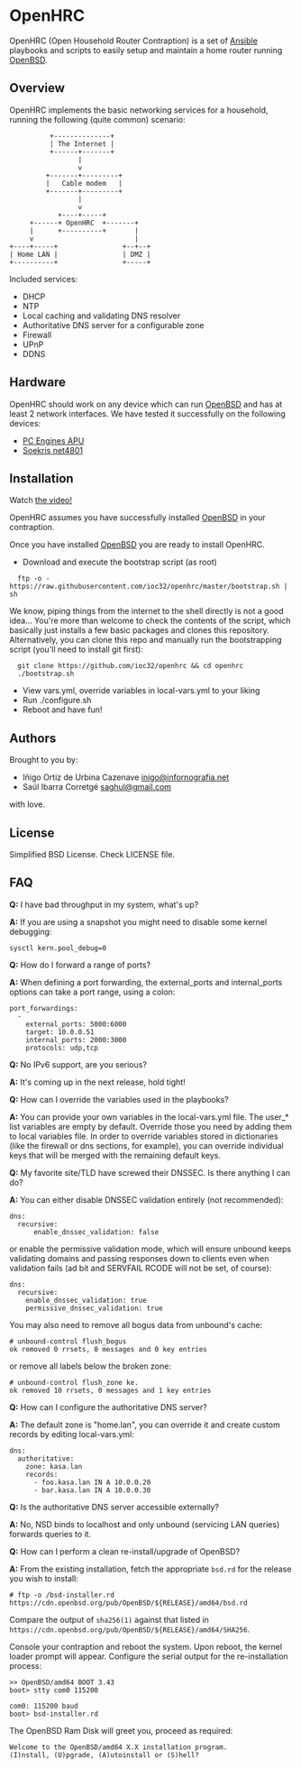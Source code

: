 # OpenHRC

OpenHRC (Open Household Router Contraption) is a set of [Ansible][ansible]
playbooks and scripts to easily setup and maintain a home router running
[OpenBSD][openbsd].


## Overview

OpenHRC implements the basic networking services for a household, running the
following (quite common) scenario:

~~~~~~
          +--------------+
          | The Internet |
          +------+-------+
                 |
                 v
         +-------+---------+
         |   Cable modem   |
         +-------+---------+
                 |
                 v
            +----+-----+
     +------+ OpenHRC  +-------+
     |      +----------+       |
     v                         |
+----+-----+                +--+--+
| Home LAN |                | DMZ |
+----------+                +-----+
~~~~~~

Included services:

* DHCP
* NTP
* Local caching and validating DNS resolver
* Authoritative DNS server for a configurable zone
* Firewall
* UPnP
* DDNS


## Hardware

OpenHRC should work on any device which can run [OpenBSD][openbsd] and has at
least 2 network interfaces. We have tested it successfully on the following
devices:

* [PC Engines APU][apu]
* [Soekris net4801][soekris]


## Installation

Watch [the video!][video]

OpenHRC assumes you have successfully installed [OpenBSD][openbsd] in your
contraption.

Once you have installed [OpenBSD][openbsd] you are ready to install OpenHRC.

* Download and execute the bootstrap script (as root)
~~~~~~
  ftp -o - https://raw.githubusercontent.com/ioc32/openhrc/master/bootstrap.sh | sh
~~~~~~
  We know, piping things from the internet to the shell directly is not a good
  idea... You're more than welcome to check the contents of the script, which
  basically just installs a few basic packages and clones this repository.
  Alternatively, you can clone this repo and manually run the bootstrapping
  script (you'll need to install git first):
~~~~~~
  git clone https://github.com/ioc32/openhrc && cd openhrc
  ./bootstrap.sh
~~~~~~
* View vars.yml, override variables in local-vars.yml to your liking
* Run ./configure.sh
* Reboot and have fun!


## Authors

Brought to you by:

* Iñigo Ortiz de Urbina Cazenave <inigo@infornografia.net>
* Saúl Ibarra Corretgé <saghul@gmail.com>

with love.


## License

Simplified BSD License. Check LICENSE file.

[ansible]: http://www.ansible.com
[openbsd]: http://www.openbsd.org
[apu]: http://www.pcengines.ch/apu.htm
[soekris]: http://soekris.com/products/eol-products/net4801.html
[video]: https://www.youtube.com/watch?v=LZeKDM5jc90


## FAQ

**Q:** I have bad throughput in my system, what's up?

**A:** If you are using a snapshot you might need to disable some kernel debugging:
~~~~~~
sysctl kern.pool_debug=0
~~~~~~

**Q:** How do I forward a range of ports?

**A:** When defining a port forwarding, the external_ports and internal_ports options
can take a port range, using a colon:
~~~~~~
port_forwardings:
  -
    external_ports: 5000:6000
    target: 10.0.0.51
    internal_ports: 2000:3000
    protocols: udp,tcp
~~~~~~

**Q:** No IPv6 support, are you serious?

**A:** It's coming up in the next release, hold tight!

**Q:** How can I override the variables used in the playbooks?

**A:** You can provide your own variables in the local-vars.yml file.
The user_* list variables are empty by default. Override those you need by adding them to local variables file.
In order to override variables stored in dictionaries (like the firewall or dns sections, for example), you can override individual keys that will be merged with the remaining default keys.

**Q:** My favorite site/TLD have screwed their DNSSEC. Is there anything I can do?

**A:** You can either disable DNSSEC validation entirely (not recommended):
~~~~~~
dns:
  recursive:
      enable_dnssec_validation: false
~~~~~~
or enable the permissive validation mode, which will ensure unbound keeps validating domains and passing responses down to clients even when validation fails (ad bit and SERVFAIL RCODE will not be set, of course):
~~~~~~
dns:
  recursive:
    enable_dnssec_validation: true
    permissive_dnssec_validation: true
~~~~~~

You may also need to remove all bogus data from unbound's cache:
~~~~~~
# unbound-control flush_bogus
ok removed 0 rrsets, 0 messages and 0 key entries
~~~~~~
or remove all labels below the broken zone:
~~~~~~
# unbound-control flush_zone ke.
ok removed 10 rrsets, 0 messages and 1 key entries
~~~~~~

**Q:** How can I configure the authoritative DNS server?

**A:** The default zone is "home.lan", you can override it and create custom records by editing
local-vars.yml:

~~~~~~
dns:
  authoritative:
    zone: kasa.lan
    records:
      - foo.kasa.lan IN A 10.0.0.20
      - bar.kasa.lan IN A 10.0.0.30
~~~~~~

**Q:** Is the authoritative DNS server accessible externally?

**A:** No, NSD binds to localhost and only unbound (servicing LAN queries) forwards queries to it.

**Q:** How can I perform a clean re-install/upgrade of OpenBSD?

**A:** From the existing installation, fetch the appropriate `bsd.rd` for the release you wish to install:

~~~~~~
# ftp -o /bsd-installer.rd https://cdn.openbsd.org/pub/OpenBSD/${RELEASE}/amd64/bsd.rd
~~~~~~

Compare the output of `sha256(1)` against that listed in `https://cdn.openbsd.org/pub/OpenBSD/${RELEASE}/amd64/SHA256`.

Console your contraption and reboot the system. Upon reboot, the kernel loader prompt will appear.
Configure the serial output for the re-installation process:

~~~~~~
>> OpenBSD/amd64 BOOT 3.43
boot> stty com0 115200

com0: 115200 baud
boot> bsd-installer.rd
~~~~~~

The OpenBSD Ram Disk will greet you, proceed as required:

~~~~~~
Welcome to the OpenBSD/amd64 X.X installation program.
(I)nstall, (U)pgrade, (A)utoinstall or (S)hell?
~~~~~~
